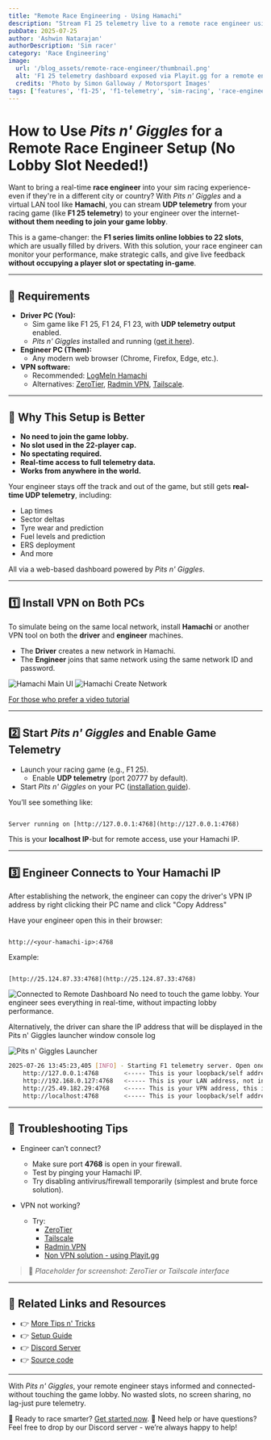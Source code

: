 ```yaml
---
title: "Remote Race Engineering - Using Hamachi"
description: "Stream F1 25 telemetry live to a remote race engineer using Pits n' Giggles and Hamachi - no port forwarding required, works even with full 22-player lobbies."
pubDate: 2025-07-25
author: 'Ashwin Natarajan'
authorDescription: 'Sim racer'
category: 'Race Engineering'
image:
  url: '/blog_assets/remote-race-engineer/thumbnail.png'
  alt: 'F1 25 telemetry dashboard exposed via Playit.gg for a remote engineer'
  credits: 'Photo by Simon Galloway / Motorsport Images'
tags: ['features', 'f1-25', 'f1-telemetry', 'sim-racing', 'race-engineer', 'remote-strategy', 'playit-gg', 'telemetry-dashboard', 'lobby-limit-bypass']
---
```


# How to Use *Pits n' Giggles* for a Remote Race Engineer Setup (No Lobby Slot Needed!)

Want to bring a real-time **race engineer** into your sim racing experience-even if they're in a different city or country? With *Pits n' Giggles* and a virtual LAN tool like **Hamachi**, you can stream **UDP telemetry** from your racing game (like **F1 25 telemetry**) to your engineer over the internet-**without them needing to join your game lobby**.

This is a game-changer: the **F1 series limits online lobbies to 22 slots**, which are usually filled by drivers. With this solution, your race engineer can monitor your performance, make strategic calls, and give live feedback **without occupying a player slot or spectating in-game**.

---

## 🧰 Requirements

- **Driver PC (You):**
  - Sim game like F1 25, F1 24, F1 23, with **UDP telemetry output** enabled.
  - *Pits n' Giggles* installed and running ([get it here](https://github.com/ashwin-nat/pits-n-giggles)).
- **Engineer PC (Them):**
  - Any modern web browser (Chrome, Firefox, Edge, etc.).
- **VPN software:**
  - Recommended: [LogMeIn Hamachi](https://www.vpn.net/)
  - Alternatives: [ZeroTier](https://www.zerotier.com/), [Radmin VPN](https://www.radmin-vpn.com/), [Tailscale](https://tailscale.com/).

---

## 🎯 Why This Setup is Better

- **No need to join the game lobby.**
- **No slot used in the 22-player cap.**
- **No spectating required.**
- **Real-time access to full telemetry data.**
- **Works from anywhere in the world.**

Your engineer stays off the track and out of the game, but still gets **real-time UDP telemetry**, including:

- Lap times
- Sector deltas
- Tyre wear and prediction
- Fuel levels and prediction
- ERS deployment
- And more

All via a web-based dashboard powered by *Pits n' Giggles*.

---

## 1️⃣ Install VPN on Both PCs

To simulate being on the same local network, install **Hamachi** or another VPN tool on both the **driver** and **engineer** machines.

- The **Driver** creates a new network in Hamachi.
- The **Engineer** joins that same network using the same network ID and password.

![Hamachi Main UI](/blog_assets/remote-race-engineer/hamachi-create-network-1.png)
![Hamachi Create Network](/blog_assets/remote-race-engineer/hamachi-create-network-2.png)

[For those who prefer a video tutorial](https://www.youtube.com/watch?v=bWbo0gcFqA8)

---

## 2️⃣ Start *Pits n' Giggles* and Enable Game Telemetry

- Launch your racing game (e.g., F1 25).
  - Enable **UDP telemetry** (port 20777 by default).
- Start *Pits n' Giggles* on your PC ([installation guide](/setting-up-udp-telemetry-f1)).

You’ll see something like:

```

Server running on [http://127.0.0.1:4768](http://127.0.0.1:4768)

```

This is your **localhost IP**-but for remote access, use your Hamachi IP.

---

## 3️⃣ Engineer Connects to Your Hamachi IP

After establishing the network, the engineer can copy the driver's VPN IP address by right clicking their PC name and click "Copy Address"

Have your engineer open this in their browser:

```

http://<your-hamachi-ip>:4768

```

Example:

```

[http://25.124.87.33:4768](http://25.124.87.33:4768)

```

![Connected to Remote Dashboard](/blog_assets/remote-race-engineer/connected-to-remote-dashboard.png)
No need to touch the game lobby. Your engineer sees everything in real-time, without impacting lobby performance.

Alternatively, the driver can share the IP address that will be displayed in the Pits n' Giggles launcher window console log

![Pits n' Giggles Launcher](/blog_assets/remote-race-engineer/png-launcher-ui-ip-addr.png)

```bash
2025-07-26 13:45:23,405 [INFO] - Starting F1 telemetry server. Open one of the below addresses in your browser
    http://127.0.0.1:4768       <----- This is your loopback/self address, not interested
    http://192.168.0.127:4768   <----- This is your LAN address, not interested
    http://25.49.182.29:4768    <----- This is your VPN address, this is what we want
    http://localhost:4768       <----- This is your loopback/self address, not interested
```


---

## 🧪 Troubleshooting Tips

- Engineer can’t connect?
  - Make sure port **4768** is open in your firewall.
  - Test by pinging your Hamachi IP.
  - Try disabling antivirus/firewall temporarily (simplest and brute force solution).

- VPN not working?
  - Try:
    - [ZeroTier](https://www.zerotier.com/)
    - [Tailscale](https://tailscale.com/)
    - [Radmin VPN](https://www.radmin-vpn.com/)
    - [Non VPN solution - using Playit.gg](/blog/remote-race-engineering-playitgg)

> 📸 _Placeholder for screenshot: ZeroTier or Tailscale interface_

---

## 🔁 Related Links and Resources

- 👉 [More Tips n' Tricks](/blog)
- 👉 [Setup Guide](/blog/setting-up-udp-telemetry-f1)
- 👉 [Discord Server](https://discord.gg/RK5Z76h6dX)
- 👉 [Source code](https://github.com/ashwin-nat/pits-n-giggles)

---

With *Pits n' Giggles*, your remote engineer stays informed and connected-without touching the game lobby. No wasted slots, no screen sharing, no lag-just pure telemetry.

🏁 Ready to race smarter? [Get started now](/releases).
💬 Need help or have questions? Feel free to drop by our Discord server - we’re always happy to help!
